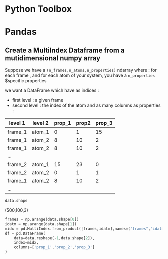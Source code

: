# Python Toolbox

# Pandas

## Create a MultiIndex Dataframe from a mutidimensional numpy array
Suppose we have a `(n_frames,n_atoms,n_properties)` ndarray where :
for each frame , and for each atom of your system, you have a `n_properties` $specific properties

we want a DataFrame which have as indices :
- first level : a given frame
- second level : the index of the atom
and as many columns as properties :


level 1| level 2 | prop_1|prop2|prop_3
-|-|-|-|-
frame_1|atom_1|0|1|15
frame_1|atom_2|8|10|2
frame_1|atom_2|8|10|2
...|
frame_2|atom_1|15|23|0
frame_2|atom_2|0|1|1
frame_1|atom_2|8|10|2
...|

```Python
data.shape
``` 
(500,100,3)
```Python
frames = np.arange(data.shape[0])
idatm = np.arange(data.shape[1])
midx = pd.MultiIndex.from_product([frames,idatm],names=("frames","idatm"))
df = pd.DataFrame(
    data=data.reshape(-1,data.shape[2]),
    index=midx,
    columns=['prop_1','prop_2','prop_3']
)
```
